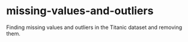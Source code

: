 # missing-values-and-outliers
Finding missing values and outliers in the Titanic dataset and removing them.
